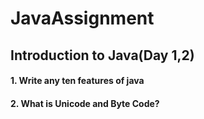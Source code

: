 # JavaAssignment

## Introduction to Java(Day 1,2)
#### 1. Write any ten features of java
#### 2. What is Unicode and Byte Code?
